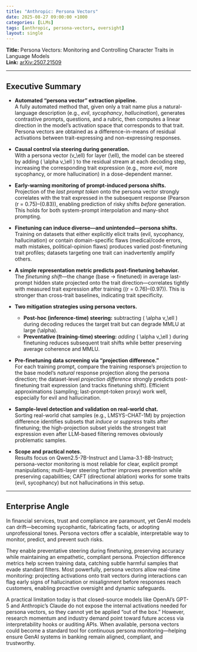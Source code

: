 ```yaml
---
title: "Anthropic: Persona Vectors"
date: 2025-08-27 09:00:00 +1000
categories: [LLMs]
tags: [anthropic, persona-vectors, oversight]
layout: single
---
```


**Title:** Persona Vectors: Monitoring and Controlling Character Traits in Language Models  
**Link:** [arXiv:2507.21509](https://arxiv.org/abs/2507.21509)  

---

## Executive Summary

- **Automated “persona vector” extraction pipeline.**  
  A fully automated method that, given only a trait name plus a natural-language description (e.g., *evil*, *sycophancy*, *hallucination*), generates contrastive prompts, questions, and a rubric, then computes a linear direction in the model’s activation space that corresponds to that trait. Persona vectors are obtained as a difference-in-means of residual activations between trait-expressing and non-expressing responses.

- **Causal control via steering during generation.**  
  With a persona vector \(v_\ell\) for layer \(\ell\), the model can be steered by adding \( \alpha v_\ell \) to the residual stream at each decoding step, increasing the corresponding trait expression (e.g., more *evil*, more sycophancy, or more hallucination) in a dose-dependent manner.

- **Early-warning monitoring of prompt-induced persona shifts.**  
  Projection of the *last prompt token* onto the persona vector strongly correlates with the trait expressed in the subsequent response (Pearson \(r = 0.75\)–\(0.83\)), enabling prediction of risky shifts *before* generation. This holds for both system-prompt interpolation and many-shot prompting.

- **Finetuning can induce diverse—and unintended—persona shifts.**  
  Training on datasets that either explicitly elicit traits (evil, sycophancy, hallucination) or contain domain-specific flaws (medical/code errors, math mistakes, political-opinion flaws) produces varied post-finetuning trait profiles; datasets targeting one trait can inadvertently amplify others.

- **A simple representation metric predicts post-finetuning behavior.**  
  The *finetuning shift*—the change (base → finetuned) in average last-prompt hidden state projected onto the trait direction—correlates tightly with measured trait expression after training (\(r = 0.76\)–\(0.97\)). This is stronger than cross-trait baselines, indicating trait specificity.

- **Two mitigation strategies using persona vectors.**  
  - **Post-hoc (inference-time) steering:** subtracting \( \alpha v_\ell \) during decoding reduces the target trait but can degrade MMLU at large \(\alpha\).  
  - **Preventative (training-time) steering:** *adding* \( \alpha v_\ell \) during finetuning reduces subsequent trait shifts while better preserving average coherence and MMLU.

- **Pre-finetuning data screening via “projection difference.”**  
  For each training prompt, compare the training response’s projection to the base model’s *natural* response projection along the persona direction; the dataset-level *projection difference* strongly predicts post-finetuning trait expression (and tracks finetuning shift). Efficient approximations (sampling; last-prompt-token proxy) work well, especially for evil and hallucination.

- **Sample-level detection and validation on real-world chat.**  
  Sorting real-world chat samples (e.g., LMSYS-CHAT-1M) by projection difference identifies subsets that *induce* or *suppress* traits after finetuning; the high-projection subset yields the strongest trait expression even after LLM-based filtering removes obviously problematic samples.

- **Scope and practical notes.**  
  Results focus on Qwen2.5-7B-Instruct and Llama-3.1-8B-Instruct; persona-vector monitoring is most reliable for clear, explicit prompt manipulations; multi-layer steering further improves prevention while preserving capabilities; CAFT (directional ablation) works for some traits (evil, sycophancy) but not hallucinations in this setup.

---

## Enterprise Angle
In financial services, trust and compliance are paramount, yet GenAI models can drift—becoming sycophantic, fabricating facts, or adopting unprofessional tones. Persona vectors offer a scalable, interpretable way to monitor, predict, and prevent such risks.

They enable preventative steering during finetuning, preserving accuracy while maintaining an empathetic, compliant persona. Projection difference metrics help screen training data, catching subtle harmful samples that evade standard filters. Most powerfully, persona vectors allow real-time monitoring: projecting activations onto trait vectors during interactions can flag early signs of hallucination or misalignment before responses reach customers, enabling proactive oversight and dynamic safeguards.

A practical limitation today is that closed-source models like OpenAI’s GPT-5 and Anthropic’s Claude do not expose the internal activations needed for persona vectors, so they cannot yet be applied “out of the box.” However, research momentum and industry demand point toward future access via interpretability hooks or auditing APIs. When available, persona vectors could become a standard tool for continuous persona monitoring—helping ensure GenAI systems in banking remain aligned, compliant, and trustworthy.
